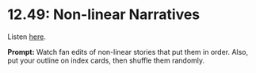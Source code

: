 # 12.49: Non-linear Narratives 

Listen [here](http://www.writingexcuses.com/2017/12/03/12-49-non-linear-narratives/). 

**Prompt:** <span data-sheets-userformat='{"2":705,"3":[null,0],"9":0,"10":0,"12":0}' data-sheets-value='{"1":2,"2":"Watch fan edits of non-linear stories that put them in order AND put your outline on index then shuffle them randomly."}'>Watch fan edits of non-linear stories that put them in order. Also, put your outline on index cards, then shuffle them randomly.</span>